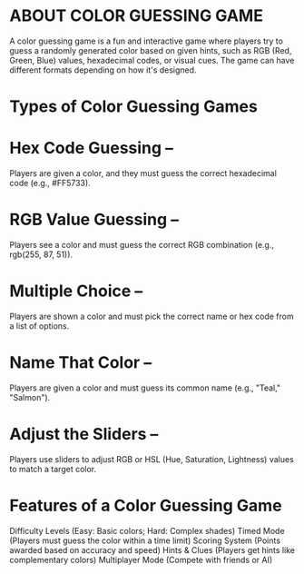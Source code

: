 # ABOUT COLOR GUESSING GAME
A color guessing game is a fun and interactive game where players try to guess a randomly generated color based on given hints, such as RGB (Red, Green, Blue) values, hexadecimal codes, or visual cues.
The game can have different formats depending on how it's designed.

# Types of Color Guessing Games
# Hex Code Guessing –
Players are given a color, and they must guess the correct hexadecimal code (e.g., #FF5733).
# RGB Value Guessing – 
Players see a color and must guess the correct RGB combination (e.g., rgb(255, 87, 51)).
# Multiple Choice –
Players are shown a color and must pick the correct name or hex code from a list of options.
# Name That Color –
Players are given a color and must guess its common name (e.g., "Teal," "Salmon").
# Adjust the Sliders –
Players use sliders to adjust RGB or HSL (Hue, Saturation, Lightness) values to match a target color.
# Features of a Color Guessing Game
Difficulty Levels (Easy: Basic colors; Hard: Complex shades)
Timed Mode (Players must guess the color within a time limit)
Scoring System (Points awarded based on accuracy and speed)
Hints & Clues (Players get hints like complementary colors)
Multiplayer Mode (Compete with friends or AI)
